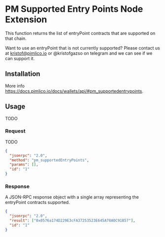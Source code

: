 # PM Supported Entry Points Node Extension

This function returns the list of entryPoint contracts that are supported on that chain.

Want to use an entryPoint that is not currently supported? Please contact us at kristof@pimlico.io or @kristofgazso on telegram and we can see if we can support it.

## Installation

More info https://docs.pimlico.io/docs/wallets/api/#pm_supportedentrypoints.

## Usage

TODO

### Request

TODO

```json
{
  "jsonrpc": "2.0",
  "method": "pm_supportedEntryPoints",
  "params": [],
  "id": "1"
}
```

### Response

A JSON-RPC response object with a single array representing the entryPoint contracts supported.

```json
{
  "jsonrpc": "2.0",
  "result": ["0x0576a174D229E3cFA37253523E645A78A0C91B57"],
  "id": "1"
}
```
